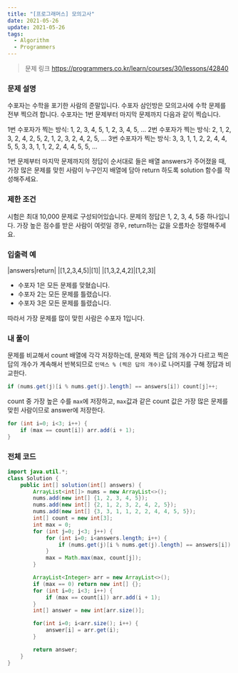 ```yaml
---
title: "[프로그래머스] 모의고사"
date: 2021-05-26
update: 2021-05-26
tags:
  - Algorithm
  - Programmers
---
```



> 문제 링크
> <https://programmers.co.kr/learn/courses/30/lessons/42840>

### 문제 설명

수포자는 수학을 포기한 사람의 준말입니다. 수포자 삼인방은 모의고사에 수학 문제를 전부 찍으려 합니다. 수포자는 1번 문제부터 마지막 문제까지 다음과 같이 찍습니다.

1번 수포자가 찍는 방식: 1, 2, 3, 4, 5, 1, 2, 3, 4, 5, ...
2번 수포자가 찍는 방식: 2, 1, 2, 3, 2, 4, 2, 5, 2, 1, 2, 3, 2, 4, 2, 5, ...
3번 수포자가 찍는 방식: 3, 3, 1, 1, 2, 2, 4, 4, 5, 5, 3, 3, 1, 1, 2, 2, 4, 4, 5, 5, ...

1번 문제부터 마지막 문제까지의 정답이 순서대로 들은 배열 answers가 주어졌을 때, 가장 많은 문제를 맞힌 사람이 누구인지 배열에 담아 return 하도록 solution 함수를 작성해주세요.

### 제한 조건

시험은 최대 10,000 문제로 구성되어있습니다.
문제의 정답은 1, 2, 3, 4, 5중 하나입니다.
가장 높은 점수를 받은 사람이 여럿일 경우, return하는 값을 오름차순 정렬해주세요.

### 입출력 예

|answers|return|
|[1,2,3,4,5]|[1]|
|[1,3,2,4,2]|[1,2,3]|

- 수포자 1은 모든 문제를 맞혔습니다.
- 수포자 2는 모든 문제를 틀렸습니다.
- 수포자 3은 모든 문제를 틀렸습니다.

따라서 가장 문제를 많이 맞힌 사람은 수포자 1입니다.

### 내 풀이

문제를 비교해서 count 배열에 각각 저장하는데, 문제와 찍은 답의 개수가 다르고 찍은 답의 개수가 계속해서 반복되므로 `인덱스 % (찍은 답의 개수)`로 나머지를 구해 정답과 비교한다.

```java
if (nums.get(j)[i % nums.get(j).length] == answers[i]) count[j]++;
```

count 중 가장 높은 수를 `max`에 저장하고, `max`값과 같은 count 값은 가장 많은 문제를 맞힌 사람이므로 answer에 저장한다.

```java
for (int i=0; i<3; i++) {
    if (max == count[i]) arr.add(i + 1);
}
```

### 전체 코드

```java
import java.util.*;
class Solution {
    public int[] solution(int[] answers) {
        ArrayList<int[]> nums = new ArrayList<>();
        nums.add(new int[] {1, 2, 3, 4, 5});
        nums.add(new int[] {2, 1, 2, 3, 2, 4, 2, 5});
        nums.add(new int[] {3, 3, 1, 1, 2, 2, 4, 4, 5, 5});
        int[] count = new int[3];
        int max = 0;
        for (int j=0; j<3; j++) {
            for (int i=0; i<answers.length; i++) {
                if (nums.get(j)[i % nums.get(j).length] == answers[i]) count[j]++;
            }
            max = Math.max(max, count[j]);
        }

        ArrayList<Integer> arr = new ArrayList<>();
        if (max == 0) return new int[] {};
        for (int i=0; i<3; i++) {
            if (max == count[i]) arr.add(i + 1);
        }
        int[] answer = new int[arr.size()];

        for(int i=0; i<arr.size(); i++) {
            answer[i] = arr.get(i);
        }

        return answer;
    }
}
```